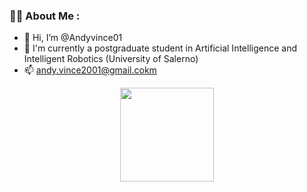 ### :man_technologist: About Me :

- 👋 Hi, I’m @Andyvince01
- 🌱 I'm currently a postgraduate student in Artificial Intelligence and Intelligent Robotics (University of Salerno)
- 📫 andy.vince2001@gmail.cokm

<div align="center">
  <img  src="https://www.1law.com/wp-content/uploads/2016/08/docubot.gif" height = 150 />
</div>
